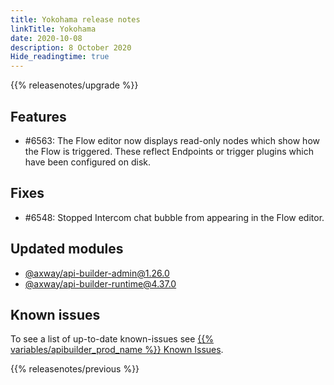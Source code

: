 ```yaml
---
title: Yokohama release notes
linkTitle: Yokohama
date: 2020-10-08
description: 8 October 2020
Hide_readingtime: true
---
```


{{% releasenotes/upgrade %}}

## Features

* #6563: The Flow editor now displays read-only nodes which show how the Flow is triggered. These reflect Endpoints or trigger plugins which have been configured on disk.

## Fixes

* #6548: Stopped Intercom chat bubble from appearing in the Flow editor.

## Updated modules

* [@axway/api-builder-admin@1.26.0](https://www.npmjs.com/package/@axway/api-builder-admin/v/1.26.0)
* [@axway/api-builder-runtime@4.37.0](https://www.npmjs.com/package/@axway/api-builder-runtime/v/4.37.0)

## Known issues

To see a list of up-to-date known-issues see [{{% variables/apibuilder_prod_name %}} Known Issues](/docs/known_issues).

{{% releasenotes/previous %}}
